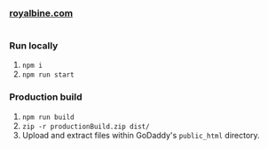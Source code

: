 ### <a href="http://www.royalbine.com" target="_blank">royalbine.com</a>

#

### Run locally

1. `npm i`
2. `npm run start`

### Production build

1. `npm run build`
2. `zip -r productionBuild.zip dist/`
3. Upload and extract files within GoDaddy's `public_html` directory.
